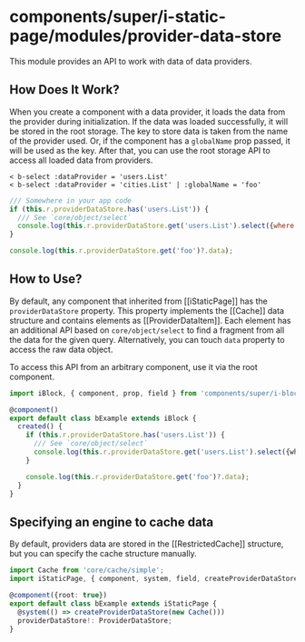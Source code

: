 # components/super/i-static-page/modules/provider-data-store

This module provides an API to work with data of data providers.

## How Does It Work?

When you create a component with a data provider, it loads the data from the provider during initialization.
If the data was loaded successfully, it will be stored in the root storage. The key to store data is taken from the name of the provider used.
Or, if the component has a `globalName` prop passed, it will be used as the key. After that, you can use the root storage API
to access all loaded data from providers.

```
< b-select :dataProvider = 'users.List'
< b-select :dataProvider = 'cities.List' | :globalName = 'foo'
```

```js
/// Somewhere in your app code
if (this.r.providerDataStore.has('users.List')) {
  /// See `core/object/select`
  console.log(this.r.providerDataStore.get('users.List').select({where: {id: 1}}));
}

console.log(this.r.providerDataStore.get('foo')?.data);
```

## How to Use?

By default, any component that inherited from [[iStaticPage]] has the `providerDataStore` property.
This property implements the [[Cache]] data structure and contains elements as [[ProviderDataItem]].
Each element has an additional API based on `core/object/select` to find a fragment from all the data for the given query.
Alternatively, you can touch `data` property to access the raw data object.

To access this API from an arbitrary component, use it via the root component.

```typescript
import iBlock, { component, prop, field } from 'components/super/i-block/i-block';

@component()
export default class bExample extends iBlock {
  created() {
    if (this.r.providerDataStore.has('users.List')) {
      /// See `core/object/select`
      console.log(this.r.providerDataStore.get('users.List').select({where: {id: 1}}));
    }

    console.log(this.r.providerDataStore.get('foo')?.data);
  }
}
```

## Specifying an engine to cache data

By default, providers data are stored in the [[RestrictedCache]] structure, but you can specify the cache structure manually.

```typescript
import Cache from 'core/cache/simple';
import iStaticPage, { component, system, field, createProviderDataStore, ProviderDataStore } from 'components/super/i-static-page/i-static-page';

@component({root: true})
export default class bExample extends iStaticPage {
  @system(() => createProviderDataStore(new Cache()))
  providerDataStore!: ProviderDataStore;
}
```
